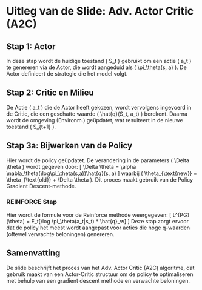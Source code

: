 # Uitleg van de Slide: Adv. Actor Critic (A2C)

## Stap 1: Actor
In deze stap wordt de huidige toestand \( S_t \) gebruikt om een actie \( a_t \) te genereren via de Actor, die wordt aangeduid als \( \pi_\theta(s, a) \). De Actor definieert de strategie die het model volgt.

## Stap 2: Critic en Milieu
De Actie \( a_t \) die de Actor heeft gekozen, wordt vervolgens ingevoerd in de Critic, die een geschatte waarde \( \hat{q}(S_t, a_t) \) berekent. Daarna wordt de omgeving (Environm.) geüpdatet, wat resulteert in de nieuwe toestand \( S_{t+1} \).

## Stap 3a: Bijwerken van de Policy
Hier wordt de policy geüpdatet. De verandering in de parameters \( \Delta \theta \) wordt gegeven door:
\[
\Delta \theta = \alpha \nabla_\theta(\log\pi_\theta(s,a))\hat{q}(s, a)
\]
waarbij \( \theta_{\text{new}} = \theta_{\text{old}} + \Delta \theta \). Dit proces maakt gebruik van de Policy Gradient Descent-methode.

### REINFORCE Stap
Hier wordt de formule voor de Reinforce methode weergegeven:
\[
L^{PG}(\theta) = E_t[\log \pi_\theta(a_t|s_t) * \hat{q}_w]
\]
Deze stap zorgt ervoor dat de policy het meest wordt aangepast voor acties die hoge q-waarden (oftewel verwachte beloningen) genereren.

## Samenvatting
De slide beschrijft het proces van het Adv. Actor Critic (A2C) algoritme, dat gebruik maakt van een Actor-Critic structuur om de policy te optimaliseren met behulp van een gradient descent methode en verwachte beloningen.